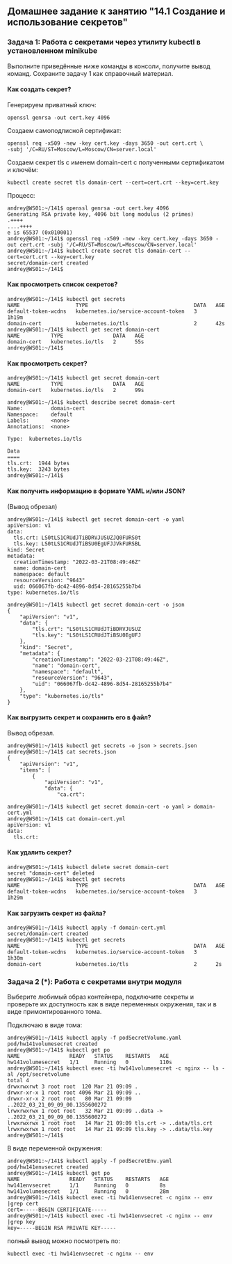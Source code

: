 ## Домашнее задание к занятию "14.1 Создание и использование секретов"

### Задача 1: Работа с секретами через утилиту kubectl в установленном minikube

Выполните приведённые ниже команды в консоли, получите вывод команд. Сохраните
задачу 1 как справочный материал.

#### Как создать секрет?
Генерируем приватный ключ:

```
openssl genrsa -out cert.key 4096
```
Создаем самоподписной сертификат:
```
openssl req -x509 -new -key cert.key -days 3650 -out cert.crt \
-subj '/C=RU/ST=Moscow/L=Moscow/CN=server.local'
```
Создаем секрет tls с именем domain-cert с полученными сертификатом и ключём:
```
kubectl create secret tls domain-cert --cert=cert.crt --key=cert.key
```

Процесс:
```
andrey@WS01:~/141$ openssl genrsa -out cert.key 4096
Generating RSA private key, 4096 bit long modulus (2 primes)
.++++
....++++
e is 65537 (0x010001)
andrey@WS01:~/141$ openssl req -x509 -new -key cert.key -days 3650 -out cert.crt -subj '/C=RU/ST=Moscow/L=Moscow/CN=server.local'
andrey@WS01:~/141$ kubectl create secret tls domain-cert --cert=cert.crt --key=cert.key
secret/domain-cert created
andrey@WS01:~/141$ 

```

#### Как просмотреть список секретов?

```
andrey@WS01:~/141$ kubectl get secrets
NAME                  TYPE                                  DATA   AGE
default-token-wcdns   kubernetes.io/service-account-token   3      1h19m
domain-cert           kubernetes.io/tls                     2      42s
andrey@WS01:~/141$ kubectl get secret domain-cert
NAME          TYPE                DATA   AGE
domain-cert   kubernetes.io/tls   2      55s
andrey@WS01:~/141$ 

```

#### Как просмотреть секрет?

```
andrey@WS01:~/141$ kubectl get secret domain-cert
NAME          TYPE                DATA   AGE
domain-cert   kubernetes.io/tls   2      99s
```
```
andrey@WS01:~/141$ kubectl describe secret domain-cert
Name:         domain-cert
Namespace:    default
Labels:       <none>
Annotations:  <none>

Type:  kubernetes.io/tls

Data
====
tls.crt:  1944 bytes
tls.key:  3243 bytes
andrey@WS01:~/141$ 

```

#### Как получить информацию в формате YAML и/или JSON?
(Вывод обрезал)

```
andrey@WS01:~/141$ kubectl get secret domain-cert -o yaml
apiVersion: v1
data:
  tls.crt: LS0tLS1CRUdJTiBDRVJUSUZJQ0FURS0t
  tls.key: LS0tLS1CRUdJTiBSU0EgUFJJVkFURSBL
kind: Secret
metadata:
  creationTimestamp: "2022-03-21T08:49:46Z"
  name: domain-cert
  namespace: default
  resourceVersion: "9643"
  uid: 066067fb-dc42-4896-8d54-28165255b7b4
type: kubernetes.io/tls
```
```
andrey@WS01:~/141$ kubectl get secret domain-cert -o json
{
    "apiVersion": "v1",
    "data": {
        "tls.crt": "LS0tLS1CRUdJTiBDRVJUSUZ
        "tls.key": "LS0tLS1CRUdJTiBSU0EgUFJ
    },
    "kind": "Secret",
    "metadata": {
        "creationTimestamp": "2022-03-21T08:49:46Z",
        "name": "domain-cert",
        "namespace": "default",
        "resourceVersion": "9643",
        "uid": "066067fb-dc42-4896-8d54-28165255b7b4"
    },
    "type": "kubernetes.io/tls"
}

```

#### Как выгрузить секрет и сохранить его в файл?
Вывод обрезал.

```
andrey@WS01:~/141$ kubectl get secrets -o json > secrets.json
andrey@WS01:~/141$ cat secrets.json 
{
    "apiVersion": "v1",
    "items": [
        {
            "apiVersion": "v1",
            "data": {
                "ca.crt": 
```
```
andrey@WS01:~/141$ kubectl get secret domain-cert -o yaml > domain-cert.yml
andrey@WS01:~/141$ cat domain-cert.yml 
apiVersion: v1
data:
  tls.crt: 
```

#### Как удалить секрет?

```
andrey@WS01:~/141$ kubectl delete secret domain-cert
secret "domain-cert" deleted
andrey@WS01:~/141$ kubectl get secrets
NAME                  TYPE                                  DATA   AGE
default-token-wcdns   kubernetes.io/service-account-token   3      1h29m

```

#### Как загрузить секрет из файла?

```
andrey@WS01:~/141$ kubectl apply -f domain-cert.yml
secret/domain-cert created
andrey@WS01:~/141$ kubectl get secrets
NAME                  TYPE                                  DATA   AGE
default-token-wcdns   kubernetes.io/service-account-token   3      1h30m
domain-cert           kubernetes.io/tls                     2      2s

```

### Задача 2 (*): Работа с секретами внутри модуля

Выберите любимый образ контейнера, подключите секреты и проверьте их доступность
как в виде переменных окружения, так и в виде примонтированного тома.

Подключаю в виде тома:
```
andrey@WS01:~/141$ kubectl apply -f podSecretVolume.yaml 
pod/hw141volumesecret created
andrey@WS01:~/141$ kubectl get po
NAME                READY   STATUS    RESTARTS   AGE
hw141volumesecret   1/1     Running   0          110s
andrey@WS01:~/141$ kubectl exec -ti hw141volumesecret -c nginx -- ls -al /opt/secretvolume
total 4
drwxrwxrwt 3 root root  120 Mar 21 09:09 .
drwxr-xr-x 1 root root 4096 Mar 21 09:09 ..
drwxr-xr-x 2 root root   80 Mar 21 09:09 ..2022_03_21_09_09_00.1355600272
lrwxrwxrwx 1 root root   32 Mar 21 09:09 ..data -> ..2022_03_21_09_09_00.1355600272
lrwxrwxrwx 1 root root   14 Mar 21 09:09 tls.crt -> ..data/tls.crt
lrwxrwxrwx 1 root root   14 Mar 21 09:09 tls.key -> ..data/tls.key
andrey@WS01:~/141$ 

```
В виде переменной окружения:
```
andrey@WS01:~/141$ kubectl apply -f podSecretEnv.yaml 
pod/hw141envsecret created
andrey@WS01:~/141$ kubectl get po
NAME                READY   STATUS    RESTARTS   AGE
hw141envsecret      1/1     Running   0          8s
hw141volumesecret   1/1     Running   0          28m
andrey@WS01:~/141$ kubectl exec -ti hw141envsecret -c nginx -- env |grep cert
cert=-----BEGIN CERTIFICATE-----
andrey@WS01:~/141$ kubectl exec -ti hw141envsecret -c nginx -- env |grep key
key=-----BEGIN RSA PRIVATE KEY-----

```

полный вывод можно посмотреть по:
```
kubectl exec -ti hw141envsecret -c nginx -- env
```

